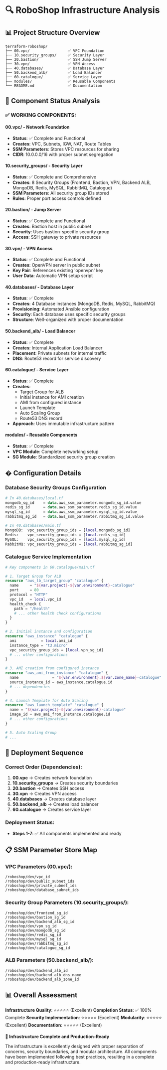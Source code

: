 # 🔍 RoboShop Infrastructure Analysis

## 📊 **Project Structure Overview**

```
terraform-roboshop/
├── 00.vpc/                 ✅ VPC Foundation
├── 10.security_groups/     ✅ Security Layer
├── 20.bastion/             ✅ SSH Jump Server
├── 30.vpn/                 ✅ VPN Access
├── 40.databases/           ✅ Database Layer
├── 50.backend_alb/         ✅ Load Balancer
├── 60.catalogue/           ✅ Service Layer
├── modules/                ✅ Reusable Components
└── README.md               ✅ Documentation
```

## 🎯 **Component Status Analysis**

### **✅ WORKING COMPONENTS:**

#### **00.vpc/ - Network Foundation**
- **Status**: ✅ Complete and Functional
- **Creates**: VPC, Subnets, IGW, NAT, Route Tables
- **SSM Parameters**: Stores VPC resources for sharing
- **CIDR**: 10.0.0.0/16 with proper subnet segregation

#### **10.security_groups/ - Security Layer**
- **Status**: ✅ Complete and Comprehensive
- **Creates**: 8 Security Groups (Frontend, Bastion, VPN, Backend ALB, MongoDB, Redis, MySQL, RabbitMQ, Catalogue)
- **SSM Parameters**: All security group IDs stored
- **Rules**: Proper port access controls defined

#### **20.bastion/ - Jump Server**
- **Status**: ✅ Complete and Functional
- **Creates**: Bastion host in public subnet
- **Security**: Uses bastion-specific security group
- **Access**: SSH gateway to private resources

#### **30.vpn/ - VPN Access**
- **Status**: ✅ Complete and Functional
- **Creates**: OpenVPN server in public subnet
- **Key Pair**: References existing 'openvpn' key
- **User Data**: Automatic VPN setup script

#### **40.databases/ - Database Layer**
- **Status**: ✅ Complete
- **Creates**: 4 Database instances (MongoDB, Redis, MySQL, RabbitMQ)
- **Provisioning**: Automated Ansible configuration
- **Security**: Each database uses specific security groups
- **Structure**: Well-organized with proper documentation

#### **50.backend_alb/ - Load Balancer**
- **Status**: ✅ Complete
- **Creates**: Internal Application Load Balancer
- **Placement**: Private subnets for internal traffic
- **DNS**: Route53 record for service discovery

#### **60.catalogue/ - Service Layer**
- **Status**: ✅ Complete
- **Creates**: 
  - Target Group for ALB
  - Initial instance for AMI creation
  - AMI from configured instance
  - Launch Template
  - Auto Scaling Group
  - Route53 DNS record
- **Approach**: Uses immutable infrastructure pattern

#### **modules/ - Reusable Components**
- **Status**: ✅ Complete
- **VPC Module**: Complete networking setup
- **SG Module**: Standardized security group creation

## � **Configuration Details**

### **Database Security Groups Configuration**
```terraform
# In 40.databases/local.tf
mongodb_sg_id    = data.aws_ssm_parameter.mongodb_sg_id.value
redis_sg_id      = data.aws_ssm_parameter.redis_sg_id.value
mysql_sg_id      = data.aws_ssm_parameter.mysql_sg_id.value
rabbitmq_sg_id   = data.aws_ssm_parameter.rabbitmq_sg_id.value

# In 40.databases/main.tf
MongoDB:  vpc_security_group_ids = [local.mongodb_sg_id]
Redis:    vpc_security_group_ids = [local.redis_sg_id]
MySQL:    vpc_security_group_ids = [local.mysql_sg_id]
RabbitMQ: vpc_security_group_ids = [local.rabbitmq_sg_id]
```

### **Catalogue Service Implementation**
```terraform
# Key components in 60.catalogue/main.tf

# 1. Target Group for ALB
resource "aws_lb_target_group" "catalogue" {
  name     = "${var.project}-${var.environment}-catalogue"
  port     = 80
  protocol = "HTTP"
  vpc_id   = local.vpc_id
  health_check {
    path = "/health"
    # ... other health check configurations
  }
}

# 2. Initial instance and configuration
resource "aws_instance" "catalogue" {
  ami           = local.ami_id
  instance_type = "t3.micro"
  vpc_security_group_ids = [local.vpn_sg_id]
  # ... other configurations
}

# 3. AMI creation from configured instance
resource "aws_ami_from_instance" "catalogue" {
  name               = "${var.environment}.${var.zone_name}-catalogue"
  source_instance_id = aws_instance.catalogue.id
  # ... dependencies
}

# 4. Launch Template for Auto Scaling
resource "aws_launch_template" "catalogue" {
  name = "${var.project}-${var.environment}-catalogue"
  image_id = aws_ami_from_instance.catalogue.id
  # ... other configurations
}

# 5. Auto Scaling Group
# ...
```

## 🔄 **Deployment Sequence**

### **Correct Order (Dependencies)**:
1. **00.vpc** → Creates network foundation
2. **10.security_groups** → Creates security boundaries
3. **20.bastion** → Creates SSH access
4. **30.vpn** → Creates VPN access
5. **40.databases** → Creates database layer
6. **50.backend_alb** → Creates load balancer
7. **60.catalogue** → Creates service layer

### **Deployment Status**:
- **Steps 1-7**: ✅ All components implemented and ready

## 📋 **SSM Parameter Store Map**

### **VPC Parameters (00.vpc/)**:
```
/roboshop/dev/vpc_id
/roboshop/dev/public_subnet_ids
/roboshop/dev/private_subnet_ids
/roboshop/dev/database_subnet_ids
```

### **Security Group Parameters (10.security_groups/)**:
```
/roboshop/dev/frontend_sg_id
/roboshop/dev/bastion_sg_id
/roboshop/dev/backend_alb_sg_id
/roboshop/dev/vpn_sg_id
/roboshop/dev/mongodb_sg_id
/roboshop/dev/redis_sg_id
/roboshop/dev/mysql_sg_id
/roboshop/dev/rabbitmq_sg_id
/roboshop/dev/catalogue_sg_id
```

### **ALB Parameters (50.backend_alb/)**:
```
/roboshop/dev/backend_alb_id
/roboshop/dev/backend_alb_dns_name
/roboshop/dev/backend_alb_zone_id
```



## 📊 **Overall Assessment**

**Infrastructure Quality**: ⭐⭐⭐⭐⭐ (Excellent)
**Completion Status**: ✅ 100% Complete
**Security Implementation**: ⭐⭐⭐⭐⭐ (Excellent)
**Modularity**: ⭐⭐⭐⭐⭐ (Excellent)
**Documentation**: ⭐⭐⭐⭐⭐ (Excellent)

**🎉 Infrastructure Complete and Production-Ready**

The infrastructure is excellently designed with proper separation of concerns, security boundaries, and modular architecture. All components have been implemented following best practices, resulting in a complete and production-ready infrastructure.

